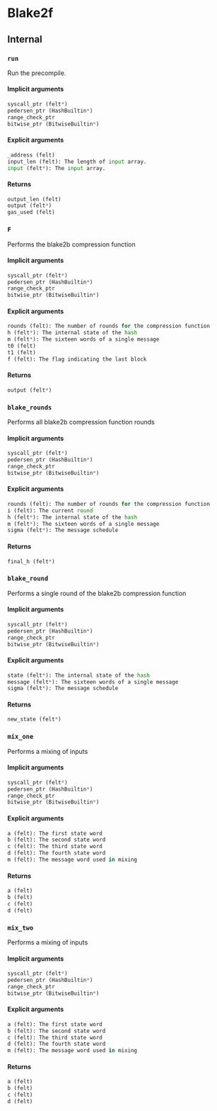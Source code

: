 



# Blake2f

## Internal

### `run`
  
Run the precompile.
#### Implicit arguments
  
```python  
syscall_ptr (felt*)  
pedersen_ptr (HashBuiltin*)  
range_check_ptr  
bitwise_ptr (BitwiseBuiltin*)  
```
#### Explicit arguments
  
```python  
_address (felt)  
input_len (felt): The length of input array.  
input (felt*): The input array.  
```
#### Returns
  
```python  
output_len (felt)  
output (felt*)  
gas_used (felt)  
```
### `F`
  
Performs the blake2b compression function
#### Implicit arguments
  
```python  
syscall_ptr (felt*)  
pedersen_ptr (HashBuiltin*)  
range_check_ptr  
bitwise_ptr (BitwiseBuiltin*)  
```
#### Explicit arguments
  
```python  
rounds (felt): The number of rounds for the compression function  
h (felt*): The internal state of the hash  
m (felt*): The sixteen words of a single message  
t0 (felt)  
t1 (felt)  
f (felt): The flag indicating the last block  
```
#### Returns
  
```python  
output (felt*)  
```
### `blake_rounds`
  
Performs all blake2b compression function rounds
#### Implicit arguments
  
```python  
syscall_ptr (felt*)  
pedersen_ptr (HashBuiltin*)  
range_check_ptr  
bitwise_ptr (BitwiseBuiltin*)  
```
#### Explicit arguments
  
```python  
rounds (felt): The number of rounds for the compression function  
i (felt): The current round  
h (felt*): The internal state of the hash  
m (felt*): The sixteen words of a single message  
sigma (felt*): The message schedule  
```
#### Returns
  
```python  
final_h (felt*)  
```
### `blake_round`
  
Performs a single round of the blake2b compression function
#### Implicit arguments
  
```python  
syscall_ptr (felt*)  
pedersen_ptr (HashBuiltin*)  
range_check_ptr  
bitwise_ptr (BitwiseBuiltin*)  
```
#### Explicit arguments
  
```python  
state (felt*): The internal state of the hash  
message (felt*): The sixteen words of a single message  
sigma (felt*): The message schedule  
```
#### Returns
  
```python  
new_state (felt*)  
```
### `mix_one`
  
Performs a mixing of inputs
#### Implicit arguments
  
```python  
syscall_ptr (felt*)  
pedersen_ptr (HashBuiltin*)  
range_check_ptr  
bitwise_ptr (BitwiseBuiltin*)  
```
#### Explicit arguments
  
```python  
a (felt): The first state word  
b (felt): The second state word  
c (felt): The third state word  
d (felt): The fourth state word  
m (felt): The message word used in mixing  
```
#### Returns
  
```python  
a (felt)  
b (felt)  
c (felt)  
d (felt)  
```
### `mix_two`
  
Performs a mixing of inputs
#### Implicit arguments
  
```python  
syscall_ptr (felt*)  
pedersen_ptr (HashBuiltin*)  
range_check_ptr  
bitwise_ptr (BitwiseBuiltin*)  
```
#### Explicit arguments
  
```python  
a (felt): The first state word  
b (felt): The second state word  
c (felt): The third state word  
d (felt): The fourth state word  
m (felt): The message word used in mixing  
```
#### Returns
  
```python  
a (felt)  
b (felt)  
c (felt)  
d (felt)  
```